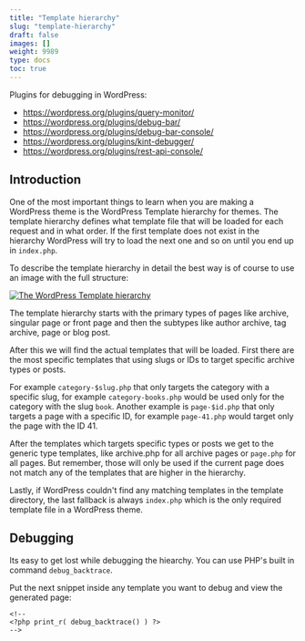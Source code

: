 ```yaml
---
title: "Template hierarchy"
slug: "template-hierarchy"
draft: false
images: []
weight: 9989
type: docs
toc: true
---
```


Plugins for debugging in WordPress:

* https://wordpress.org/plugins/query-monitor/
* https://wordpress.org/plugins/debug-bar/
* https://wordpress.org/plugins/debug-bar-console/
* https://wordpress.org/plugins/kint-debugger/
* https://wordpress.org/plugins/rest-api-console/

## Introduction
One of the most important things to learn when you are making a WordPress theme is the WordPress Template hierarchy for themes. The template hierarchy defines what template file that will be loaded for each request and in what order. If the first template does not exist in the hierarchy WordPress will try to load the next one and so on until you end up in `index.php`.

To describe the template hierarchy in detail the best way is of course to use an image with the full structure:

[![The WordPress Template hierarchy][1]][1]

The template hierarchy starts with the primary types of pages like archive, singular page or front page and then the subtypes like author archive, tag archive, page or blog post. 

After this we will find the actual templates that will be loaded. First there are the most specific templates that using slugs or IDs to target specific archive types or posts. 

For example `category-$slug.php` that only targets the category with a specific slug, for example `category-books.php` would be used only for the category with the slug `book`. Another example is `page-$id.php` that only targets a page with a specific ID, for example `page-41.php` would target only the page with the ID 41.

After the templates which targets specific types or posts we get to the generic type templates, like archive.php for all archive pages or `page.php` for all pages. But remember, those will only be used if the current page does not match any of the templates that are higher in the hierarchy. 

Lastly, if WordPress couldn't find any matching templates in the template directory, the last fallback is always `index.php` which is the only required template file in a WordPress theme.


  [1]: http://i.stack.imgur.com/jqnhV.png


## Debugging
Its easy to get lost while debugging the hiearchy. You can use PHP's built in command `debug_backtrace`.

Put the next snippet inside any template you want to debug and view the generated page:

    <!--
    <?php print_r( debug_backtrace() ) ?>
    -->

